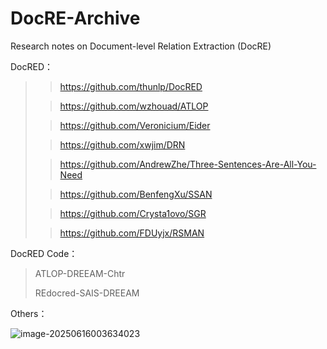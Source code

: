 # DocRE-Archive
Research notes on Document-level Relation Extraction (DocRE)



DocRED：

> [^DocRED]:  2019 **DocRED: A Large-Scale Document-Level Relation Extraction Dataset**
>
> > https://github.com/thunlp/DocRED
>
> [^ATLOP]:  2021 **Document-Level Relation Extraction with Adaptive Thresholding and Localized Context Pooling （ATLOP）**
>
> >  https://github.com/wzhouad/ATLOP
>
> [^EIDER]: 2022 **EIDER: Empowering Document-level Relation Extraction with Effificient Evidence Extraction and Inference-stage Fusion**
>
> > https://github.com/Veronicium/Eider
>
> [^3]: 2021 **Entity and Evidence Guided Document-Level Relation Extraction**
>
> [^GAIN]: 2020 **Double Graph Based Reasoning for Document-level Relation Extraction**  (**GAIN**)
>
> [^DRN]: 2021 **Discriminative Reasoning for Document-level Relation Extraction** (**DRN**)
>
> > https://github.com/xwjim/DRN
>
> [^Paths]: 2021 **Three Sentences Are All You Need: Local Path Enhanced Document Relation Extraction**
>
> > https://github.com/AndrewZhe/Three-Sentences-Are-All-You-Need
>
> [^SSAN]: 2021 **Entity Structure Within and Throughout: Modeling Mention Dependencies for Document-Level Relation Extraction （SSAN）**
>
> > https://github.com/BenfengXu/SSAN
>
> [^Dense-CCNet]: 2022 **A Densely Connected Criss-Cross Attention Network for Document-level Relation Extraction (Dense-CCNet)**
> [^SGR]: 2022 **Document-level Relation Extraction via Subgraph Reasoning** (**SGR**)
>
> > https://github.com/Crysta1ovo/SGR
>
> [^RSMAN]: 2022 **Relation-Specific Attentions over Entity Mentions for Enhanced Document-Level Relation Extraction (RSMAN)**
>
> >https://github.com/FDUyjx/RSMAN
>
> [^ERA]: 2022 **Improving Long Tailed Document-Level Relation Extraction via Easy Relation Augmentation and Contrastive Learning (ERA)**
>
> [^Doc-SD]: 2023 **Exploring Self-Distillation Based Relational Reasoning Training for Document-Level Relation Extraction**
>
> [^KMGRE]: 2022 **Key Mention Pairs Guided Document-Level Relation Extraction (KMGRE)**
>
> [^KD-DocRE]: 2022 **Document-Level Relation Extraction with Adaptive Focal Loss and Knowledge Distillation (KD-DocRE)**
>
> [^CGM2IR]: 2023 **Document-level Relation Extraction with Context Guided Mention Integration and Inter-pair Reasoning(CGM2IR)**
> [^DREEAM]: 2023 **DREEAM: Guiding Attention with Evidence for Improving Document-Level Relation Extraction(DREEAM)**
> [^PEMSCL]: 2023 **Towards Integration of Discriminability and Robustness for Document-Level Relation Extraction(PEMSCL)**
> [^DocRE-BSI]: 2023 **Exploring Effective Inter-Encoder Semantic Interaction for Document-Level Relation Extraction(DocRE-BSI)**
>
> [^LACE]: 2023 **Document-Level Relation Extraction with Relation Correlation Enhancement(LACE)**
>
> [^AA]: 2023 **Anaphor Assisted Document-Level Relation Extraction(AA)**
>
> [^PRiSM]: 2023 **PRiSM: Enhancing Low-Resource Document-Level Relation Extraction** **with Relation-Aware Score Calibration (PRiSM)**
>
> [^Rethinking Document-Level Relation Extraction: A Reality Check]: 2023 **Rethinking Document-Level Relation Extraction: A Reality Check**
>
> [^Adaptive Hinge Balance Loss (HingeABL)]: 2024 **Adaptive Hinge Balance Loss for Document-Level Relation Extraction**
>



DocRED Code：

> ATLOP-DREEAM-Chtr
>
> REdocred-SAIS-DREEAM



Others：

![image-20250616003634023](https://cdn.jsdelivr.net/gh/xin-fight/note_image@main/img/image-20250616003634023.png)
